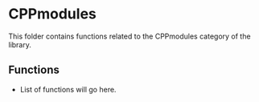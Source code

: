 # CPPmodules

This folder contains functions related to the CPPmodules category of the library.

## Functions

- List of functions will go here.

